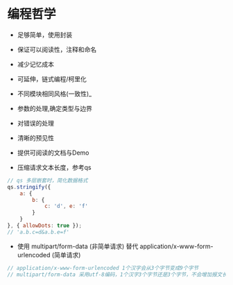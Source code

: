 # 编程哲学


+ 足够简单，使用封装

+ 保证可以阅读性，注释和命名

+ 减少记忆成本

+ 可延伸，链式编程/柯里化

+ 不同模块相同风格(一致性)_

+ 参数的处理,确定类型与边界

+ 对错误的处理

+ 清晰的预见性

+ 提供可阅读的文档与Demo

+ 压缩请求文本长度，参考qs

```js
// qs 多层嵌套时，简化数据格式
qs.stringify({
    a: {
        b: {
            c: 'd', e: 'f'
        }
    }
}, { allowDots: true });
// 'a.b.c=d&a.b.e=f'
```

+ 使用 multipart/form-data (非简单请求) 替代 application/x-www-form-urlencoded (简单请求)

```js
// application/x-www-form-urlencoded 1个汉字会从3个字节变成9个字节
// multipart/form-data 采用utf-8编码，1个汉字3个字节还是3个字节，不会增加报文长度
```